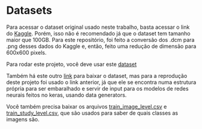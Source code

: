# Datasets

Para acessar o dataset original usado neste trabalho, basta acessar o link do [Kaggle](https://www.kaggle.com/c/siim-covid19-detection). Porém, isso não é recomendado já que o dataset tem tamanho maior que 100GB. Para este repositório, foi feito a conversão dos .dcm para .png desses dados do Kaggle e, então, feito uma redução de dimensão para 600x600 pixels.

Para rodar este projeto, você deve usar este [dataset](https://drive.google.com/file/d/1asNV1LAUf32JskYSpplUQgmjQf0W5eLZ/view?usp=sharing)

Também há este outro [link](https://drive.google.com/file/d/1DS7ye5Xeosv8vLtixWdfjSVtPGC_B7Wr/view?usp=sharing) para baixar o dataset, mas para a reprodução deste projeto foi usado o link anterior, já que ele se encontra numa estrutura própria para ser embaralhado e servir de input para os modelos de redes neurais feitos no keras, usando data generators.

Você também precisa baixar os arquivos [train_image_level.csv](https://drive.google.com/file/d/17hTJnGSKpQiZN9-OFs1Y7gZtYe_SQJxr/view?usp=sharing) e [train_study_level.csv](https://drive.google.com/file/d/1-5xCGnpWNcFkgXEJW2VLePjeBH_07zN-/view?usp=sharing), que são usados para saber de quais classes as imagens são.